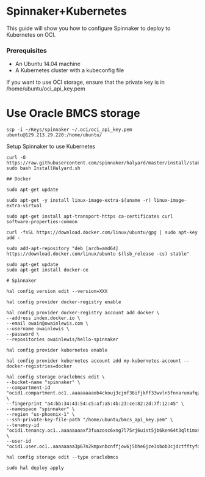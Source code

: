 # Spinnaker+Kubernetes

This guide will show you how to configure Spinnaker to deploy to Kubernetes on OCI.

### Prerequisites 

* An Ubuntu 14.04 machine
* A Kubernetes cluster with a kubeconfig file

If you want to use OCI storage, ensure that the private key is in /home/ubuntu/oci_api_key.pem

# Use Oracle BMCS storage
```
scp -i ~/Keys/spinnaker ~/.oci/oci_api_key.pem ubuntu@129.213.29.220:/home/ubuntu/
```

Setup Spinnaker to use Kubernetes

```
curl -O https://raw.githubusercontent.com/spinnaker/halyard/master/install/stable/InstallHalyard.sh
sudo bash InstallHalyard.sh

## Docker

sudo apt-get update

sudo apt-get -y install linux-image-extra-$(uname -r) linux-image-extra-virtual

sudo apt-get install apt-transport-https ca-certificates curl software-properties-common
    
curl -fsSL https://download.docker.com/linux/ubuntu/gpg | sudo apt-key add -

sudo add-apt-repository "deb [arch=amd64] https://download.docker.com/linux/ubuntu $(lsb_release -cs) stable" 
   
sudo apt-get update
sudo apt-get install docker-ce   

# Spinnaker

hal config version edit --version=XXX

hal config provider docker-registry enable

hal config provider docker-registry account add docker \
--address index.docker.io \
--email owain@owainlewis.com \
--username owainlewis \
--password \
--repositories owainlewis/hello-spinnaker

hal config provider kubernetes enable

hal config provider kubernetes account add my-kubernetes-account --docker-registries=docker

hal config storage oraclebmcs edit \
--bucket-name "spinnaker" \
--compartment-id "ocid1.compartment.oc1..aaaaaaaaob4ckouj3cjmf36ifjkff33wvln5fnnarumafqzpqq7tmbig2n5q" \
--fingerprint "a4:bb:34:43:54:c5:af:a5:4b:23:ce:82:2d:7f:12:45" \
--namespace "spinnaker" \
--region "us-phoenix-1" \
--ssh-private-key-file-path "/home/ubuntu/bmcs_api_key.pem" \
--tenancy-id "ocid1.tenancy.oc1..aaaaaaaaxf3fuazosc6xng7l75rj6uist5jb6ken64t3qltimxnkymddqbma" \
--user-id "ocid1.user.oc1..aaaaaaaa3p67n2kmpxnbcnffjow6j5bhe6jze3obob3cjdctfftyfd4zou2q"

hal config storage edit --type oraclebmcs

sudo hal deploy apply
```
